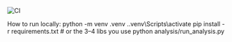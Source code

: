 ![CI](https://github.com/github-christan/wgu-capstone-credit-default/actions/workflows/ci.yml/badge.svg)

How to run locally:
python -m venv .venv
.\.venv\Scripts\activate
pip install -r requirements.txt   # or the 3–4 libs you use
python analysis/run_analysis.py
